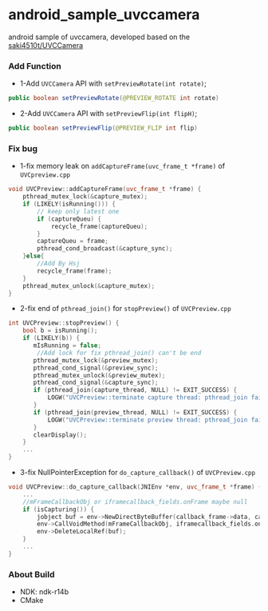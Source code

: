 # android_sample_uvccamera
android sample of uvccamera,
developed based on the [saki4510t/UVCCamera][1]

### Add Function

* 1-Add `UVCCamera` API with `setPreviewRotate(int rotate)`;
```java
public boolean setPreviewRotate(@PREVIEW_ROTATE int rotate)
```

* 2-Add `UVCCamera` API with `setPreviewFlip(int flipH)`;
```java
public boolean setPreviewFlip(@PREVIEW_FLIP int flip)
```

### Fix bug

* 1-fix memory leak on `addCaptureFrame(uvc_frame_t *frame)` of `UVCpreview.cpp`
```cpp
void UVCPreview::addCaptureFrame(uvc_frame_t *frame) {
	pthread_mutex_lock(&capture_mutex);
	if (LIKELY(isRunning())) {
		// keep only latest one
		if (captureQueu) {
			recycle_frame(captureQueu);
		}
		captureQueu = frame;
		pthread_cond_broadcast(&capture_sync);
	}else{
	    //Add By Hsj
	    recycle_frame(frame);
	}
	pthread_mutex_unlock(&capture_mutex);
}
```

* 2-fix end of `pthread_join()` for `stopPreview()` of `UVCPreview.cpp`
```cpp
int UVCPreview::stopPreview() {
    bool b = isRunning();
    if (LIKELY(b)) {
       mIsRunning = false;
        //Add lock for fix pthread_join() can't be end
       pthread_mutex_lock(&preview_mutex);
       pthread_cond_signal(&preview_sync);
       pthread_mutex_unlock(&preview_mutex);
       pthread_cond_signal(&capture_sync);
       if (pthread_join(capture_thread, NULL) != EXIT_SUCCESS) {
           LOGW("UVCPreview::terminate capture thread: pthread_join failed");
       }
       if (pthread_join(preview_thread, NULL) != EXIT_SUCCESS) {
           LOGW("UVCPreview::terminate preview thread: pthread_join failed");
       }
       clearDisplay();
    }
    ...
}
```

* 3-fix NullPointerException for `do_capture_callback()` of `UVCPreview.cpp`
```cpp
void UVCPreview::do_capture_callback(JNIEnv *env, uvc_frame_t *frame) {
    ...
    //mFrameCallbackObj or iframecallback_fields.onFrame maybe null
    if (isCapturing()) {
        jobject buf = env->NewDirectByteBuffer(callback_frame->data, callbackPixelBytes);
        env->CallVoidMethod(mFrameCallbackObj, iframecallback_fields.onFrame, buf);
        env->DeleteLocalRef(buf);
    }
    ...
}
```

### About Build
* NDK: ndk-r14b
* CMake

[1]: https://github.com/saki4510t/UVCCamera
